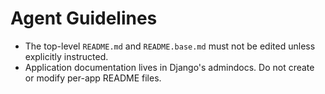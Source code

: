 # Agent Guidelines

- The top-level `README.md` and `README.base.md` must not be edited unless explicitly instructed.
- Application documentation lives in Django's admindocs. Do not create or modify per-app README files.

